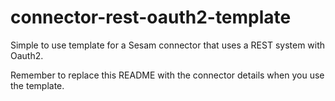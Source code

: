 # connector-rest-oauth2-template

Simple to use template for a Sesam connector that uses a REST system with Oauth2.

Remember to replace this README with the connector details when you use the template.
